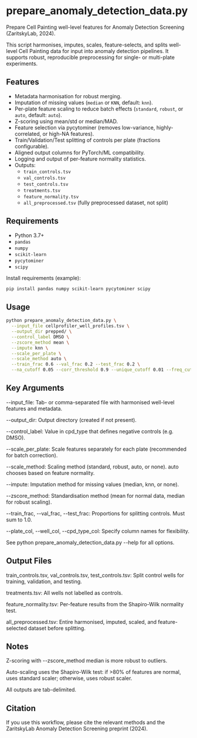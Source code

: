 # prepare_anomaly_detection_data.py

Prepare Cell Painting well-level features for Anomaly Detection Screening (ZaritskyLab, 2024).

This script harmonises, imputes, scales, feature-selects, and splits well-level Cell Painting data for input into anomaly detection pipelines. It supports robust, reproducible preprocessing for single- or multi-plate experiments.

## Features

- Metadata harmonisation for robust merging.
- Imputation of missing values (`median` or `KNN`, default: `knn`).
- Per-plate feature scaling to reduce batch effects (`standard`, `robust`, or `auto`, default: `auto`).
- Z-scoring using mean/std or median/MAD.
- Feature selection via pycytominer (removes low-variance, highly-correlated, or high-NA features).
- Train/Validation/Test splitting of controls per plate (fractions configurable).
- Aligned output columns for PyTorch/ML compatibility.
- Logging and output of per-feature normality statistics.
- Outputs:
  - `train_controls.tsv`
  - `val_controls.tsv`
  - `test_controls.tsv`
  - `treatments.tsv`
  - `feature_normality.tsv`
  - `all_preprocessed.tsv` (fully preprocessed dataset, not split)

## Requirements

- Python 3.7+
- `pandas`
- `numpy`
- `scikit-learn`
- `pycytominer`
- `scipy`

Install requirements (example):

```bash
pip install pandas numpy scikit-learn pycytominer scipy
```



## Usage



```bash
python prepare_anomaly_detection_data.py \
  --input_file cellprofiler_well_profiles.tsv \
  --output_dir prepped/ \
  --control_label DMSO \
  --zscore_method mean \
  --impute knn \
  --scale_per_plate \
  --scale_method auto \
  --train_frac 0.6 --val_frac 0.2 --test_frac 0.2 \
  --na_cutoff 0.05 --corr_threshold 0.9 --unique_cutoff 0.01 --freq_cut 0.05

```


##  Key Arguments
--input_file: Tab- or comma-separated file with harmonised well-level features and metadata.

--output_dir: Output directory (created if not present).

--control_label: Value in cpd_type that defines negative controls (e.g. DMSO).

--scale_per_plate: Scale features separately for each plate (recommended for batch correction).

--scale_method: Scaling method (standard, robust, auto, or none). auto chooses based on feature normality.

--impute: Imputation method for missing values (median, knn, or none).

--zscore_method: Standardisation method (mean for normal data, median for robust scaling).

--train_frac, --val_frac, --test_frac: Proportions for splitting controls. Must sum to 1.0.

--plate_col, --well_col, --cpd_type_col: Specify column names for flexibility.

See python prepare_anomaly_detection_data.py --help for all options.

##  Output Files
train_controls.tsv, val_controls.tsv, test_controls.tsv: Split control wells for training, validation, and testing.

treatments.tsv: All wells not labelled as controls.

feature_normality.tsv: Per-feature results from the Shapiro-Wilk normality test.

all_preprocessed.tsv: Entire harmonised, imputed, scaled, and feature-selected dataset before splitting.

##  Notes
Z-scoring with --zscore_method median is more robust to outliers.

Auto-scaling uses the Shapiro-Wilk test: if >80% of features are normal, uses standard scaler; otherwise, uses robust scaler.

All outputs are tab-delimited.

##  Citation
If you use this workflow, please cite the relevant methods and the ZaritskyLab Anomaly Detection Screening preprint (2024).